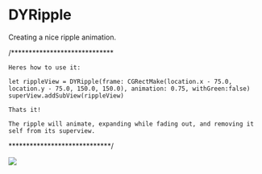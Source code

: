 # DYRipple
Creating a nice ripple animation.

/*****************************

    Heres how to use it:

    let rippleView = DYRipple(frame: CGRectMake(location.x - 75.0, location.y - 75.0, 150.0, 150.0), animation: 0.75, withGreen:false)
    superView.addSubView(rippleView)

    Thats it!

    The ripple will animate, expanding while fading out, and removing it self from its superview.

*****************************/

![](https://raw.githubusercontent.com/dannyYassine/DYRipple/master/Ripple.gif)
